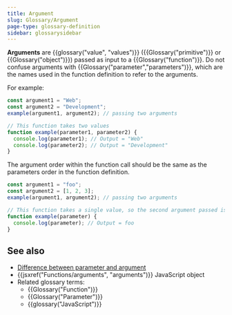 ```yaml
---
title: Argument
slug: Glossary/Argument
page-type: glossary-definition
sidebar: glossarysidebar
---
```


**Arguments** are {{glossary("value", "values")}} ({{Glossary("primitive")}} or {{Glossary("object")}}) passed as input to a {{Glossary("function")}}. Do not confuse arguments with {{Glossary("parameter","parameters")}}, which are the names used in the function definition to refer to the arguments.

For example:

```js
const argument1 = "Web";
const argument2 = "Development";
example(argument1, argument2); // passing two arguments

// This function takes two values
function example(parameter1, parameter2) {
  console.log(parameter1); // Output = "Web"
  console.log(parameter2); // Output = "Development"
}
```

The argument order within the function call should be the same as the parameters order in the function definition.

```js
const argument1 = "foo";
const argument2 = [1, 2, 3];
example(argument1, argument2); // passing two arguments

// This function takes a single value, so the second argument passed is ignored
function example(parameter) {
  console.log(parameter); // Output = foo
}
```

## See also

- [Difference between parameter and argument](/en-US/docs/Glossary/Parameter#parameters_versus_arguments)
- {{jsxref("Functions/arguments", "arguments")}} JavaScript object
- Related glossary terms:
  - {{Glossary("Function")}}
  - {{Glossary("Parameter")}}
  - {{glossary("JavaScript")}}
